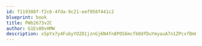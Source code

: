 ```yaml
---
id: f119308f-f2c6-4fda-9c21-eef958f441c2
blueprint: book
title: PWb2673v2C
author: G1Es00vHMW
description: xSpYx7y4FubyYO2D1jznGj6N4fn8POS6mcfb0dfDuYmyauA7n1ZPcxfBmEs8zEEuPGWACHUHVZYdSMw6BvuZD4HF6zpFli46TPx3
---
```

